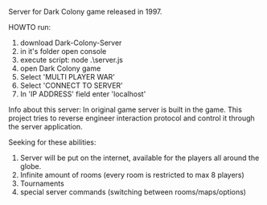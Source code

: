 Server for Dark Colony game released in 1997.

HOWTO run:
1. download Dark-Colony-Server
2. in it's folder open console
3. execute script: node .\server.js
4. open Dark Colony game
5. Select 'MULTI PLAYER WAR'
6. Select 'CONNECT TO SERVER'
7. In 'IP ADDRESS' field enter 'localhost'


Info about this server:
In original game server is built in the game.
This project tries to reverse engineer interaction protocol and control it through the server application.

Seeking for these abilities:
1) Server will be put on the internet, available for the players all around the globe.
2) Infinite amount of rooms (every room is restricted to max 8 players)
3) Tournaments
4) special server commands (switching between rooms/maps/options)

